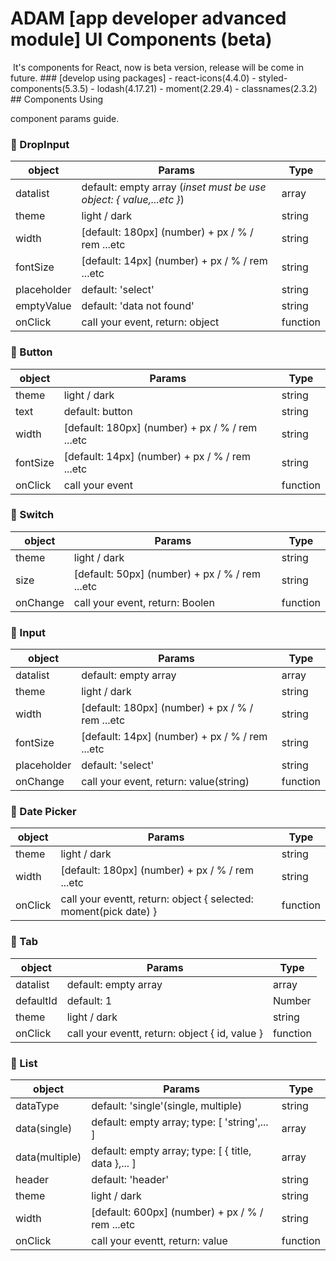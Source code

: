 # ADAM [app developer advanced module] UI Components (beta)
<img src="https://steve19890707.github.io/UI-Components/imgs/banner.jpg" alt="" />
It's components for React, now is beta version, release will be come in future.
### [develop using packages]
- react-icons(4.4.0)
- styled-components(5.3.5)
- lodash(4.17.21)
- moment(2.29.4)
- classnames(2.3.2)
## Components Using

component params guide.
### 🍎 DropInput

| object | Params | Type |
| ------ | ------ | ------ |
| datalist | default: empty array (*inset must be use object: { value,...etc }*) | array |
| theme | light / dark | string |
| width | [default: 180px] (number) + px / % / rem ...etc | string |
| fontSize | [default: 14px] (number) + px / % / rem ...etc | string |
| placeholder | default: 'select' | string |
| emptyValue | default: 'data not found' | string |
| onClick | call your event, return: object | function |

### 🍎 Button

| object | Params | Type |
| ------ | ------ | ------ |
| theme | light / dark | string |
| text | default: button | string |
| width | [default: 180px] (number) + px / % / rem ...etc | string |
| fontSize | [default: 14px] (number) + px / % / rem ...etc | string |
| onClick | call your event | function |

### 🍎 Switch

| object | Params | Type |
| ------ | ------ | ------ |
| theme | light / dark | string |
| size | [default: 50px] (number) + px / % / rem ...etc | string |
| onChange | call your event, return: Boolen | function |

### 🍎 Input

| object | Params | Type |
| ------ | ------ | ------ |
| datalist | default: empty array | array |
| theme | light / dark | string |
| width | [default: 180px] (number) + px / % / rem ...etc | string |
| fontSize | [default: 14px] (number) + px / % / rem ...etc | string |
| placeholder | default: 'select' | string |
| onChange | call your event, return: value(string) | function |


### 🍎 Date Picker

| object | Params | Type |
| ------ | ------ | ------ |
| theme | light / dark | string |
| width | [default: 180px] (number) + px / % / rem ...etc | string |
| onClick | call your eventt, return: object { selected: moment(pick date) } | function |

### 🍎 Tab

| object | Params | Type |
| ------ | ------ | ------ |
| datalist | default: empty array | array |
| defaultId | default: 1 | Number |
| theme | light / dark | string |
| onClick | call your eventt, return: object { id, value } | function |

### 🍎 List

| object | Params | Type |
| ------ | ------ | ------ |
| dataType | default: 'single'(single, multiple) | string |
| data(single) | default: empty array; type: [ 'string',... ] | array |
| data(multiple) | default: empty array; type: [ { title, data },... ] | array |
| header | default: 'header' | string |
| theme | light / dark | string |
| width | [default: 600px] (number) + px / % / rem ...etc | string |
| onClick | call your eventt, return: value | function |
